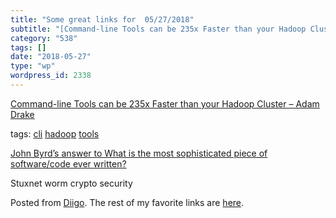 ```yaml
---
title: "Some great links for  05/27/2018"
subtitle: "[Command-line Tools can be 235x Faster than your Hadoop Cluster – Adam Drake](https://adamdrake.com/..."
category: "538"
tags: []
date: "2018-05-27"
type: "wp"
wordpress_id: 2338
---
```

[Command-line Tools can be 235x Faster than your Hadoop Cluster – Adam Drake](https://adamdrake.com/command-line-tools-can-be-235x-faster-than-your-hadoop-cluster.html?utm_source=hackernewsletter&utm_medium=email&utm_term=data) 

 tags: [cli](https://www.diigo.com/user/pitosalas/cli) [hadoop](https://www.diigo.com/user/pitosalas/hadoop) [tools](https://www.diigo.com/user/pitosalas/tools)

 [John Byrd’s answer to What is the most sophisticated piece of software/code ever written?](https://www.quora.com/What-is-the-most-sophisticated-piece-of-software-code-ever-written/answer/John-Byrd-2?utm_source=hackernewsletter&utm_medium=email&utm_term=fav) 

Stuxnet worm crypto security

Posted from [Diigo](https://www.diigo.com). The rest of my favorite links are [here](https://www.diigo.com/user/pitosalas).